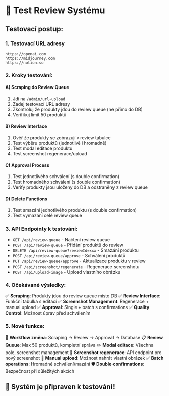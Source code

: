# 🧪 Test Review Systému

## Testovací postup:

### 1. Testovací URL adresy
```
https://openai.com
https://midjourney.com
https://notion.so
```

### 2. Kroky testování:

#### A) Scraping do Review Queue
1. Jdi na `/admin/url-upload`
2. Zadej testovací URL adresy
3. Zkontroluj že produkty jdou do review queue (ne přímo do DB)
4. Verifikuj limit 50 produktů

#### B) Review Interface
1. Ověř že produkty se zobrazují v review tabulce
2. Test výběru produktů (jednotlivě i hromadně)
3. Test modal editace produktu
4. Test screenshot regenerace/upload

#### C) Approval Process
1. Test jednotlivého schválení (s double confirmation)
2. Test hromadného schválení (s double confirmation) 
3. Verify produkty jsou uloženy do DB a odstraněny z review queue

#### D) Delete Functions
1. Test smazání jednotlivého produktu (s double confirmation)
2. Test vymazání celé review queue

### 3. API Endpointy k testování:

- `GET /api/review-queue` - Načtení review queue
- `POST /api/review-queue` - Přidání produktů do review
- `DELETE /api/review-queue?reviewId=xxx` - Smazání produktu
- `POST /api/review-queue/approve` - Schválení produktů
- `PUT /api/review-queue/approve` - Aktualizace produktu v review
- `POST /api/screenshot/regenerate` - Regenerace screenshotu
- `POST /api/upload-image` - Upload vlastního obrázku

### 4. Očekávané výsledky:

✅ **Scraping**: Produkty jdou do review queue místo DB
✅ **Review Interface**: Funkční tabulka s editací
✅ **Screenshot Management**: Regenerace + manual upload
✅ **Approval**: Single + batch s confirmations
✅ **Quality Control**: Možnost úprav před schválením

### 5. Nové funkce:

🎯 **Workflow změna**: Scraping → Review → Approval → Database
📋 **Review Queue**: Max 50 produktů, kompletní správa
✏️ **Modal editace**: Všechna pole, screenshot management
🔄 **Screenshot regenerace**: API endpoint pro nový screenshot
📁 **Manual upload**: Možnost nahrát vlastní obrázek
✅ **Batch operations**: Hromadné schválení/mazání
🛡️ **Double confirmations**: Bezpečnost při důležitých akcích

## 🚀 Systém je připraven k testování! 